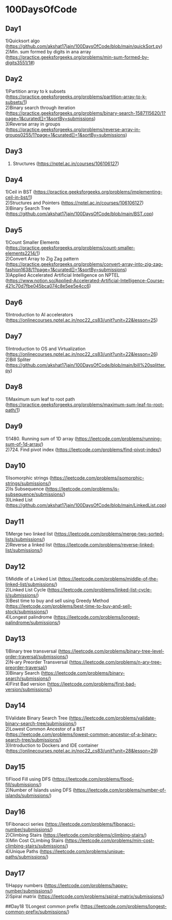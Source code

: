 # 100DaysOfCode

## Day1
1)Quicksort algo (https://github.com/akshat17jain/100DaysOfCode/blob/main/quickSort.py) </br>
2)Min. sum formed by digits in ana array (https://practice.geeksforgeeks.org/problems/min-sum-formed-by-digits3551/1#)</br>

## Day2
1)Partition array to k subsets (https://practice.geeksforgeeks.org/problems/partition-array-to-k-subsets/1) </br>
2)Binary search through iteration (https://practice.geeksforgeeks.org/problems/binary-search-1587115620/1?page=1&curated[]=1&sortBy=submissions) </br>
3)Reverse array in groups (https://practice.geeksforgeeks.org/problems/reverse-array-in-groups0255/1?page=1&curated[]=1&sortBy=submissions)

## Day3
1) Structures (https://nptel.ac.in/courses/106106127) </br>

## Day4
1)Ceil in BST (https://practice.geeksforgeeks.org/problems/implementing-ceil-in-bst/1) </br>
2)Structures and Pointers (https://nptel.ac.in/courses/106106127) </br>
3)Binary Search Tree (https://github.com/akshat17jain/100DaysOfCode/blob/main/BST.cpp) </br>

## Day5
1)Count Smaller Elements (https://practice.geeksforgeeks.org/problems/count-smaller-elements2214/1) </br>
2)Convert Array to Zig Zag pattern (https://practice.geeksforgeeks.org/problems/convert-array-into-zig-zag-fashion1638/1?page=1&curated[]=1&sortBy=submissions) </br>
3)Applied Accelerated Artificial Intelligence on NPTEL (https://www.notion.so/Applied-Accelerated-Artificial-Intelligence-Course-421c70d7fbe045bca074c8e5ee5e4cc6) </br>

## Day6
1)Introduction to AI accelerators (https://onlinecourses.nptel.ac.in/noc22_cs83/unit?unit=22&lesson=25) </br>

## Day7
1)Introduction to OS and Virtualization (https://onlinecourses.nptel.ac.in/noc22_cs83/unit?unit=22&lesson=26) </br>
2)Bill Spliter (https://github.com/akshat17jain/100DaysOfCode/blob/main/bill%20splitter.py) </br>

## Day8
1)Maximum sum leaf to root path (https://practice.geeksforgeeks.org/problems/maximum-sum-leaf-to-root-path/1) </br> 

## Day9
1)1480. Running sum of 1D array (https://leetcode.com/problems/running-sum-of-1d-array/) </br>
2)724. Find pivot index (https://leetcode.com/problems/find-pivot-index/) </br>

## Day10
1)Isomorphic strings (https://leetcode.com/problems/isomorphic-strings/submissions/) </br>
2)Is Subsequence (https://leetcode.com/problems/is-subsequence/submissions/) </br>
3)Linked List (https://github.com/akshat17jain/100DaysOfCode/blob/main/LinkedList.cpp) </br>

## Day11
1)Merge two linked list (https://leetcode.com/problems/merge-two-sorted-lists/submissions/) </br>
2)Reverse a linked list (https://leetcode.com/problems/reverse-linked-list/submissions/) </br>

## Day12
1)Middle of a Linked List (https://leetcode.com/problems/middle-of-the-linked-list/submissions/) </br>
2)Linked List Cycle (https://leetcode.com/problems/linked-list-cycle-ii/submissions/) </br>
3)Best time to buy and sell using Greedy Method (https://leetcode.com/problems/best-time-to-buy-and-sell-stock/submissions/) </br>
4)Longest palindrome (https://leetcode.com/problems/longest-palindrome/submissions/) </br>

## Day13
1)Binary tree transversal (https://leetcode.com/problems/binary-tree-level-order-traversal/submissions/) </br>
2)N-ary Preorder Transversal (https://leetcode.com/problems/n-ary-tree-preorder-traversal/) </br>
3)Binary Search (https://leetcode.com/problems/binary-search/submissions/) </br>
4)First Bad version (https://leetcode.com/problems/first-bad-version/submissions/) </br>

## Day14
1)Validate Binary Search Tree (https://leetcode.com/problems/validate-binary-search-tree/submissions/) </br>
2)Lowest Common Ancestor of a BST (https://leetcode.com/problems/lowest-common-ancestor-of-a-binary-search-tree/submissions/) </br>
3)Introduction to Dockers and IDE container (https://onlinecourses.nptel.ac.in/noc22_cs83/unit?unit=28&lesson=29) </br> 

## Day15
1)Flood Fill using DFS (https://leetcode.com/problems/flood-fill/submissions/) </br>
2)Number of Islands using DFS (https://leetcode.com/problems/number-of-islands/submissions/) </br> 

## Day16
1)Fibonacci series (https://leetcode.com/problems/fibonacci-number/submissions/) </br>
2)Climbing Stairs (https://leetcode.com/problems/climbing-stairs/) </br>
3)Min Cost CLimbing Stairs (https://leetcode.com/problems/min-cost-climbing-stairs/submissions/) </br>
4)Unique Paths (https://leetcode.com/problems/unique-paths/submissions/) </br>

## Day17
1)Happy numbers (https://leetcode.com/problems/happy-number/submissions/) </br>
2)Spiral matrix (https://leetcode.com/problems/spiral-matrix/submissions/) </br>

##Day18
1)Longest common prefix (https://leetcode.com/problems/longest-common-prefix/submissions/) </br>
